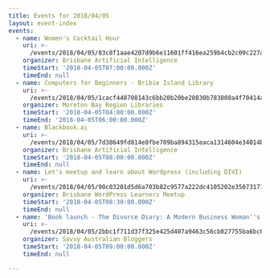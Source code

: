 ```yaml
---
title: Events for 2018/04/05
layout: event-index
events:
  - name: Women's Cocktail Hour
    uri: >-
      /events/2018/04/05/83c8f1aae4207d9b6e11601ff416ea259b4cb2c09c227a5e5062b78c53b4a8c0
    organizer: Brisbane Artificial Intelligence
    timeStart: '2018-04-05T07:00:00.000Z'
    timeEnd: null
  - name: Computers for Beginners - Bribie Island Library
    uri: >-
      /events/2018/04/05/1cacf440708143c6bb20b20be20830b783808a4f70414a8b9c93780312ab44f2
    organizer: Moreton Bay Region Libraries
    timeStart: '2018-04-05T04:00:00.000Z'
    timeEnd: '2018-04-05T06:00:00.000Z'
  - name: Blackbook.ai
    uri: >-
      /events/2018/04/05/7d38649fd814e8fbe709ba894315eaca1314604e34014b698f26dda0f60e4c74
    organizer: Brisbane Artificial Intelligence
    timeStart: '2018-04-05T08:00:00.000Z'
    timeEnd: null
  - name: Let's meetup and learn about Wordpress (including DIVI)
    uri: >-
      /events/2018/04/05/90c03201d5d6a703b82c9577a222dc4105202e35073171a673888db2bbdcaabc
    organizer: Brisbane WordPress Learners Meetup
    timeStart: '2018-04-05T08:30:00.000Z'
    timeEnd: null
  - name: 'Book launch - The Divorce Diary: A Modern Business Woman''s Survival Guide'
    uri: >-
      /events/2018/04/05/2bbc1f711d37f325e425d407a9463c56cb027755ba6bc680abbc6ba1cba4cc86
    organizer: Savvy Australian Bloggers
    timeStart: '2018-04-05T09:00:00.000Z'
    timeEnd: null

---
```

